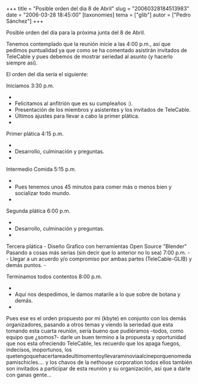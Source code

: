 +++
title = "Posible orden del dia 8 de Abril"
slug = "20060328184513983"
date = "2006-03-28 18:45:00"
[taxonomies]
tema = ["glib"]
autor = ["Pedro Sánchez"]
+++

Posible orden del día para la próxima junta del 8 de Abril.

Tenemos contemplado que la reunión inicie a las 4:00 p.m., así que
pedimos puntualidad ya que como se ha comentado asistirán invitados de
TeleCable y pues debemos de mostrar seriedad al asunto (y hacerlo
siempre así).

El orden del día sería el siguiente:

<!-- more -->
Iniciamos 3:30 p.m.

-   
-   Felicitamos al anfitrión que es su cumpleaños :).
-   Presentación de los miembros y asistentes y los invitados de
    TeleCable.
-   Últimos ajustes para llevar a cabo la primer plática.
-   

Primer plática 4:15 p.m.

-   
-   Desarrollo, culminación y preguntas.
-   

Intermedio Comida 5:15 p.m.

-   
-   Pues tenemos unos 45 minutos para comer más o menos bien y
    socializar todo mundo.
-   

Segunda plática 6:00 p.m.

-   
-   Desarrollo, culminación y preguntas.
-   

Tercera plática - Diseño Grafico con herramientas Open Source "Blender"
Pasando a cosas más serias (sin decir que lo anterior no lo sea) 7:00
p.m. - - Llegar a un acuerdo y/o compromiso por ambas partes
(TeleCable-GLIB) y demás puntos. -

Terminamos todos contentos 8:00 p.m.

-   
-   Aquí nos despedimos, le damos matarile a lo que sobre de botana y
    demás.
-   

Pues ese es el orden propuesto por mi (kbyte) en conjunto con los demás
organizadores, pasando a otros temas y viendo la seriedad que esta
tomando esta cuarta reunión, sería bueno que pudiéramos –todos, como
equipo que ¿somos?- darle un buen termino a la propuesta y oportunidad
que nos esta ofreciendo TeleCable, les recuerdo que los apaga fuegos,
indecisos, inoportunos, los
quetengoquehacertareadeultimomentoyllevaraminoviaalcineporquenomedapamischicles….
y los chavos de la nethouse corporation todos ellos también son
invitados a participar de esta reunión y su organización, así que a
darle con ganas gente…

